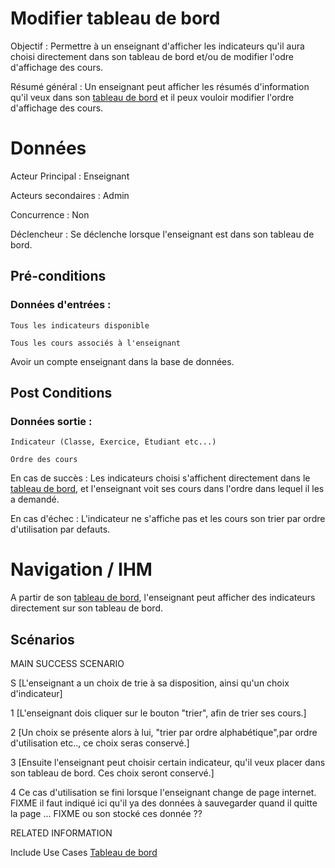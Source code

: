 # Modifier tableau de bord

Objectif : Permettre à un enseignant d'afficher les indicateurs qu'il aura choisi directement dans son tableau de bord et/ou de modifier l'odre d'affichage des cours.

Résumé général : Un enseignant peut afficher les résumés d'information qu'il veux dans son [tableau de bord](/tableaudebord.md) et il peux vouloir modifier l'ordre d'affichage des cours.


# Données

Acteur Principal : Enseignant

Acteurs secondaires : Admin

Concurrence : Non

Déclencheur : Se déclenche lorsque l'enseignant est dans son tableau de bord.


## Pré-conditions

### Données d'entrées :

	Tous les indicateurs disponible

	Tous les cours associés à l'enseignant

Avoir un compte enseignant dans la base de données.

## Post Conditions

### Données sortie :

	Indicateur (Classe, Exercice, Étudiant etc...)

	Ordre des cours

En cas de succès : Les indicateurs choisi s'affichent directement dans le [tableau de bord](/tableaudebord.md), et l'enseignant voit ses cours dans l'ordre dans lequel il les a demandé.

En cas d'échec : L'indicateur ne s'affiche pas et les cours son trier par ordre d'utilisation par defauts.

# Navigation / IHM 

A partir de son [tableau de bord](/tableaudebord.md), l'enseignant peut afficher des indicateurs directement sur son tableau de bord.

## Scénarios

MAIN SUCCESS SCENARIO

S	[L'enseignant a un choix de trie à sa disposition, ainsi qu'un choix d'indicateur]

1	[L'enseignant dois cliquer sur le bouton "trier", afin de trier ses cours.]

2	[Un choix se présente alors à lui, "trier par ordre alphabétique",par ordre d'utilisation etc.., ce choix seras conservé.]

3	[Ensuite l'enseignant peut choisir certain indicateur, qu'il veux placer dans son tableau de bord. Ces choix seront conservé.]

4   Ce cas d'utilisation se fini lorsque l'enseignant change de page internet.
FIXME il faut indiqué ici qu'il ya des données à sauvegarder quand il quitte la page ...
FIXME ou son stocké ces donnée ??


RELATED INFORMATION

Include Use Cases	[Tableau de bord](/tableaudebord.md)



<!--- 
Author : Jordan
Validator :  
-->
